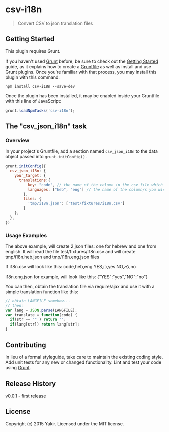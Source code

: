 # csv-i18n

> Convert CSV to json translation files

## Getting Started
This plugin requires Grunt.

If you haven't used [Grunt](http://gruntjs.com/) before, be sure to check out the [Getting Started](http://gruntjs.com/getting-started) guide, as it explains how to create a [Gruntfile](http://gruntjs.com/sample-gruntfile) as well as install and use Grunt plugins. Once you're familiar with that process, you may install this plugin with this command:

```shell
npm install csv-i18n --save-dev
```

Once the plugin has been installed, it may be enabled inside your Gruntfile with this line of JavaScript:

```js
grunt.loadNpmTasks('csv-i18n');
```

## The "csv_json_i18n" task

### Overview
In your project's Gruntfile, add a section named `csv_json_i18n` to the data object passed into `grunt.initConfig()`.

```js
grunt.initConfig({
  csv_json_i18n: {
    your_target: {
      translations:{
          key: "code", // the name of the column in the csv file which is the key of the translation
          languages: ["heb", "eng"] // the name of the column/s you wish to translate
        },
        files: {
          'tmp/i18n.json': ['test/fixtures/i18n.csv']
        }
    },
  },
})
```

### Usage Examples

The above example, will create 2 json files: one for hebrew and one from english.
It will read the file test/fixtures/i18n.csv and will create tmp/i18n.heb.json and tmp/i18n.eng.json files

If i18n.csv will look like this:
code,heb,eng
YES,כן,yes
NO,לא,no

i18n.eng.json for example, will look like this:
{"YES":"yes","NO":"no"}

You can then, obtain the translation file via require/ajax and use it with a simple translation function like this:
```js
// obtain LANGFILE somehow...
// then:
var lang = JSON.parse(LANGFILE);
var translate = function(code) {
  if(str == "" ) return "";
  if(lang[str]) return lang[str];
}
```

## Contributing
In lieu of a formal styleguide, take care to maintain the existing coding style. Add unit tests for any new or changed functionality. Lint and test your code using [Grunt](http://gruntjs.com/).

## Release History
v0.0.1 - first release

## License
Copyright (c) 2015 Yakir. Licensed under the MIT license.
